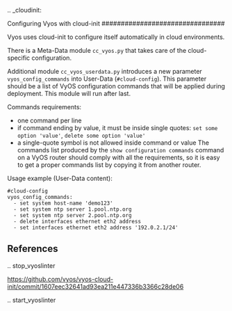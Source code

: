 .. _cloudinit:

Configuring Vyos with cloud-init
################################

Vyos uses cloud-init to configure itself automatically in cloud environments.

There is a Meta-Data module `cc_vyos.py` that takes care of the cloud-specific configuration.

Additional module `cc_vyos_userdata.py` introduces a new parameter `vyos_config_commands` into User-Data (`#cloud-config`). This parameter should be a list of VyOS configuration commands that will be applied during deployment.
This module will run after last.

Commands requirements:
 - one command per line
 - if command ending by value, it must be inside single quotes: `set some option 'value'`, `delete some option 'value'`
 - a single-quote symbol is not allowed inside command or value
The commands list produced by the `show configuration commands` command on a VyOS router should comply with all the requirements, so it is easy to get a proper commands list by copying it from another router.

Usage example (User-Data content):
```
#cloud-config
vyos_config_commands:
  - set system host-name 'demo123'
  - set system ntp server 1.pool.ntp.org
  - set system ntp server 2.pool.ntp.org
  - delete interfaces ethernet eth2 address
  - set interfaces ethernet eth2 address '192.0.2.1/24'
```


References
----------

.. stop_vyoslinter

https://github.com/vyos/vyos-cloud-init/commit/1607eec32641ad93ea211e447336b3366c28de06

.. start_vyoslinter
